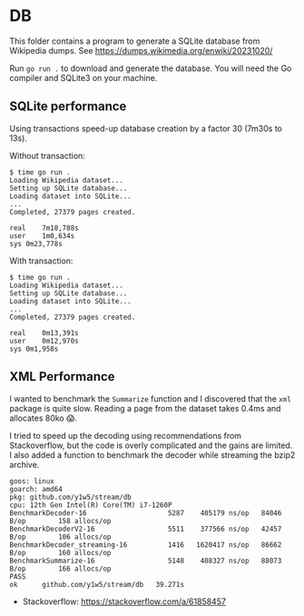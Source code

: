 # DB

This folder contains a program to generate a SQLite database from Wikipedia
dumps. See https://dumps.wikimedia.org/enwiki/20231020/ 

Run `go run .` to download and generate the database. You will need the Go
compiler and SQLite3 on your machine.


## SQLite performance

Using transactions speed-up database creation by a factor 30 (7m30s to 13s).

Without transaction:

```
$ time go run .
Loading Wikipedia dataset...
Setting up SQLite database...
Loading dataset into SQLite...
...
Completed, 27379 pages created.

real	7m18,788s
user	1m0,634s
sys	0m23,778s
```

With transaction:

```
$ time go run .
Loading Wikipedia dataset...
Setting up SQLite database...
Loading dataset into SQLite...
...
Completed, 27379 pages created.

real	0m13,391s
user	0m12,970s
sys	0m1,958s
```

## XML Performance

I wanted to benchmark the `Summarize` function and I discovered that the `xml`
package is quite slow. Reading a page from the dataset takes 0.4ms and allocates
80ko 😱.

I tried to speed up the decoding using recommendations from Stackoverflow, but
the code is overly complicated and the gains are limited. I also added a function
to benchmark the decoder while streaming the bzip2 archive.

```
goos: linux
goarch: amd64
pkg: github.com/y1w5/stream/db
cpu: 12th Gen Intel(R) Core(TM) i7-1260P
BenchmarkDecoder-16              	   5287	   405179 ns/op	  84046 B/op	    158 allocs/op
BenchmarkDecoderV2-16            	   5511	   377566 ns/op	  42457 B/op	    106 allocs/op
BenchmarkDecoder_streaming-16    	   1416	  1620417 ns/op	  86662 B/op	    160 allocs/op
BenchmarkSummarize-16            	   5148	   408327 ns/op	  88073 B/op	    166 allocs/op
PASS
ok  	github.com/y1w5/stream/db	39.271s
```

- Stackoverflow: https://stackoverflow.com/a/61858457
